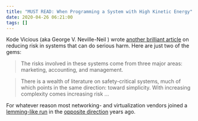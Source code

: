 ```yaml
---
title: "MUST READ: When Programming a System with High Kinetic Energy"
date: 2020-04-26 06:21:00
tags: []
---
```

Kode Vicious (aka George V. Neville-Neil ) wrote [another brilliant article](https://dl.acm.org/doi/fullHtml/10.1145/3387945.3394057) on reducing risk in systems that can do serious harm. Here are just two of the gems:

> The risks involved in these systems come from three major areas: marketing, accounting, and management.

> There is a wealth of literature on safety-critical systems, much of which points in the same direction: toward simplicity. With increasing complexity comes increasing risk ...

For whatever reason most networking- and virtualization vendors joined a [lemming-like run](/2015/02/before-talking-about-vmotion-across/) in the [opposite direction](/2015/11/stretched-firewalls-across-layer-3-dci/) years ago.